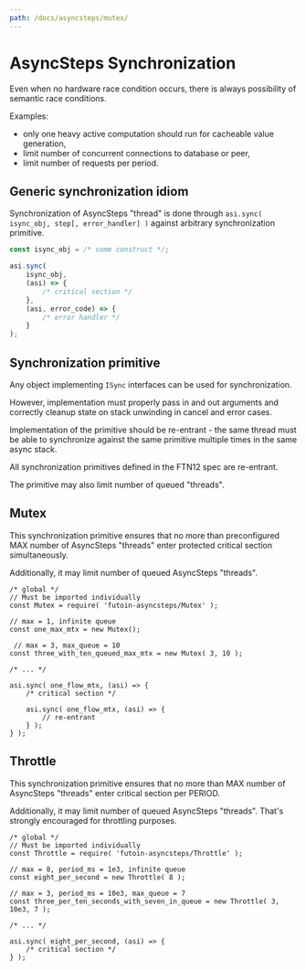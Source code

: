 ```yaml
---
path: /docs/asyncsteps/mutex/
---
```


# AsyncSteps Synchronization

Even when no hardware race condition occurs, there is always possibility
of semantic race conditions.

Examples:

* only one heavy active computation should run for cacheable value generation,
* limit number of concurrent connections to database or peer,
* limit number of requests per period.

## Generic synchronization idiom

Synchronization of AsyncSteps "thread" is done through `asi.sync( isync_obj, step[, error_handler] )`
against arbitrary synchronization primitive.

```javascript
const isync_obj = /* some construct */;

asi.sync(
    isync_obj,
    (asi) => {
        /* critical section */
    },
    (asi, error_code) => {
        /* error handler */
    }
);
```

## Synchronization primitive

Any object implementing `ISync` interfaces can be used for synchronization.

However, implementation must properly pass in and out arguments and correctly
cleanup state on stack unwinding in cancel and error cases.

Implementation of the primitive should be re-entrant - the same thread must be able to
synchronize against the same primitive multiple times in the same async stack.

All synchronization primitives defined in the FTN12 spec are re-entrant.

The primitive may also limit number of queued "threads".


## Mutex

This synchronization primitive ensures that no more than preconfigured MAX
number of AsyncSteps "threads" enter protected critical section simultaneously.

Additionally, it may limit number of queued AsyncSteps "threads".

```
/* global */
// Must be imported individually
const Mutex = require( 'futoin-asyncsteps/Mutex' );

// max = 1, infinite queue
const one_max_mtx = new Mutex();

 // max = 3, max_queue = 10
const three_with_ten_queued_max_mtx = new Mutex( 3, 10 );

/* ... */

asi.sync( one_flow_mtx, (asi) => {
    /* critical section */

    asi.sync( one_flow_mtx, (asi) => {
        // re-entrant
    } );
} );
```

## Throttle

This synchronization primitive ensures that no more than MAX number of
AsyncSteps "threads" enter critical section per PERIOD.

Additionally, it may limit number of queued AsyncSteps "threads". That's
strongly encouraged for throttling purposes.


```
/* global */
// Must be imported individually
const Throttle = require( 'futoin-asyncsteps/Throttle' );

// max = 8, period_ms = 1e3, infinite queue
const eight_per_second = new Throttle( 8 );

// max = 3, period_ms = 10e3, max_queue = 7
const three_per_ten_seconds_with_seven_in_queue = new Throttle( 3, 10e3, 7 );

/* ... */

asi.sync( eight_per_second, (asi) => {
    /* critical section */
} );
```


